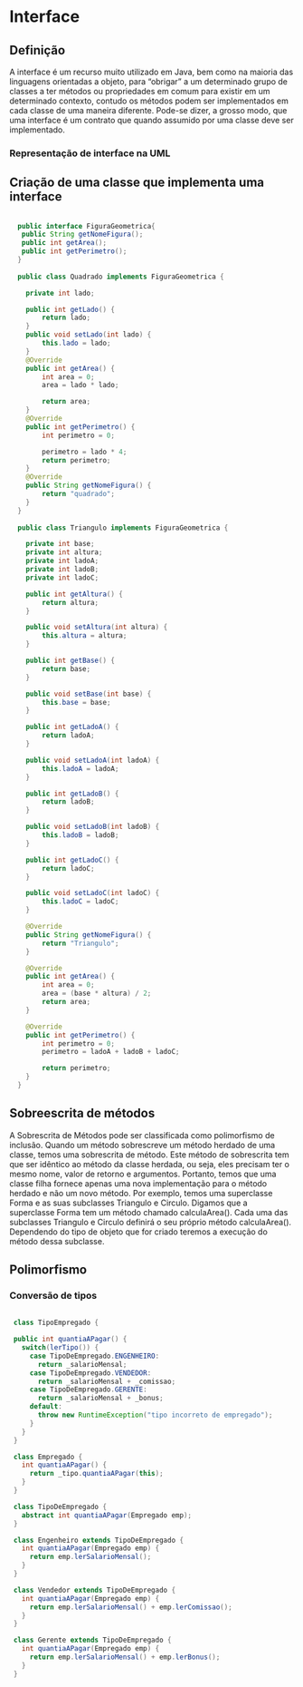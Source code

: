 # Interface

## Definição

A interface é um recurso muito utilizado em Java, bem como na maioria das linguagens orientadas a objeto, para “obrigar” a um determinado grupo de classes a ter métodos ou propriedades em comum para existir em um determinado contexto, contudo os métodos podem ser implementados em cada classe de uma maneira diferente. Pode-se dizer, a grosso modo, que uma interface é um contrato que quando assumido por uma classe deve ser implementado.

### Representação de interface na UML

## Criação de uma classe que implementa uma interface

```java
  
  public interface FiguraGeometrica{
   public String getNomeFigura();
   public int getArea();
   public int getPerimetro();
  }
  
  public class Quadrado implements FiguraGeometrica {

    private int lado;

    public int getLado() {
        return lado;
    }
    public void setLado(int lado) {
        this.lado = lado;
    }
    @Override
    public int getArea() {
        int area = 0;
        area = lado * lado;

        return area;
    }
    @Override
    public int getPerimetro() {
        int perimetro = 0;

        perimetro = lado * 4;
        return perimetro;
    }
    @Override
    public String getNomeFigura() {
        return "quadrado";
    }
  }
  
  public class Triangulo implements FiguraGeometrica {

    private int base;
    private int altura;
    private int ladoA;
    private int ladoB;
    private int ladoC;

    public int getAltura() {
        return altura;
    }

    public void setAltura(int altura) {
        this.altura = altura;
    }

    public int getBase() {
        return base;
    }

    public void setBase(int base) {
        this.base = base;
    }

    public int getLadoA() {
        return ladoA;
    }

    public void setLadoA(int ladoA) {
        this.ladoA = ladoA;
    }

    public int getLadoB() {
        return ladoB;
    }

    public void setLadoB(int ladoB) {
        this.ladoB = ladoB;
    }

    public int getLadoC() {
        return ladoC;
    }

    public void setLadoC(int ladoC) {
        this.ladoC = ladoC;
    }

    @Override
    public String getNomeFigura() {
        return "Triangulo";
    }

    @Override
    public int getArea() {
        int area = 0;
        area = (base * altura) / 2;
        return area;
    }

    @Override
    public int getPerimetro() {
        int perimetro = 0;
        perimetro = ladoA + ladoB + ladoC;

        return perimetro;
    }
  }
  ```

## Sobreescrita de métodos

A Sobrescrita de Métodos pode ser classificada como polimorfismo de inclusão. Quando um método sobrescreve um método herdado de uma classe, temos uma sobrescrita de método. Este método de sobrescrita tem que ser idêntico ao método da classe herdada, ou seja, eles precisam ter o mesmo nome, valor de retorno e argumentos. Portanto, temos que uma classe filha fornece apenas uma nova implementação para o método herdado e não um novo método. Por exemplo, temos uma superclasse Forma e as suas subclasses Triangulo e Circulo. Digamos que a superclasse Forma tem um método chamado calculaArea(). Cada uma das subclasses Triangulo e Circulo definirá o seu próprio método calculaArea(). Dependendo do tipo de objeto que for criado teremos a execução do método dessa subclasse.

## Polimorfismo

### Conversão de tipos

 ```java
  
  class TipoEmpregado {

  public int quantiaAPagar() {
    switch(lerTipo()) {
      case TipoDeEmpregado.ENGENHEIRO:
        return _salarioMensal;
      case TipoDeEmpregado.VENDEDOR:
        return _salarioMensal + _comissao;
      case TipoDeEmpregado.GERENTE:
        return _salarioMensal + _bonus;
      default:
        throw new RuntimeException("tipo incorreto de empregado");
      }
    }
  }

  class Empregado {
    int quantiaAPagar() {
      return _tipo.quantiaAPagar(this);
    }
  }

  class TipoDeEmpregado {
    abstract int quantiaAPagar(Empregado emp);
  }

  class Engenheiro extends TipoDeEmpregado {
    int quantiaAPagar(Empregado emp) {
      return emp.lerSalarioMensal();
    }
  }

  class Vendedor extends TipoDeEmpregado {
    int quantiaAPagar(Empregado emp) {
      return emp.lerSalarioMensal() + emp.lerComissao();
    }
  }

  class Gerente extends TipoDeEmpregado {
    int quantiaAPagar(Empregado emp) {
      return emp.lerSalarioMensal() + emp.lerBonus();
    }
  }
  
  ```
